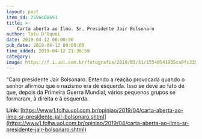 ```yaml
---
layout: post
item_id: 2556408693
title: >-
    Carta aberta ao Ilmo. Sr. Presidente Jair Bolsonaro
author: Tatu D'Oquei
date: 2019-04-12 00:00:00
pub_date: 2019-04-12 00:00:00
time_added: 2019-04-12 21:38:59
category: 
image: https://f.i.uol.com.br/fotografia/2019/03/31/15540541955ca0fc335d40b_1554054195_3x2_rt.jpg
---
```


“Caro presidente Jair Bolsonaro. Entendo a reação provocada quando o senhor afirmou que o nazismo era de esquerda. Isso se deve ao fato de que, depois da Primeira Guerra Mundial, vários pequenos grupos se formaram, à direita e à esquerda.

**Link:** [https://www1.folha.uol.com.br/opiniao/2019/04/carta-aberta-ao-ilmo-sr-presidente-jair-bolsonaro.shtml](https://www1.folha.uol.com.br/opiniao/2019/04/carta-aberta-ao-ilmo-sr-presidente-jair-bolsonaro.shtml)

